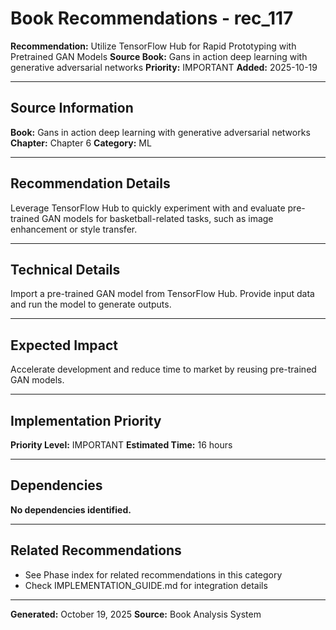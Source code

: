 # Book Recommendations - rec_117

**Recommendation:** Utilize TensorFlow Hub for Rapid Prototyping with Pretrained GAN Models
**Source Book:** Gans in action deep learning with generative adversarial networks
**Priority:** IMPORTANT
**Added:** 2025-10-19

---

## Source Information

**Book:** Gans in action deep learning with generative adversarial networks
**Chapter:** Chapter 6
**Category:** ML

---

## Recommendation Details

Leverage TensorFlow Hub to quickly experiment with and evaluate pre-trained GAN models for basketball-related tasks, such as image enhancement or style transfer.

---

## Technical Details

Import a pre-trained GAN model from TensorFlow Hub. Provide input data and run the model to generate outputs.

---

## Expected Impact

Accelerate development and reduce time to market by reusing pre-trained GAN models.

---

## Implementation Priority

**Priority Level:** IMPORTANT
**Estimated Time:** 16 hours

---

## Dependencies

**No dependencies identified.**

---

## Related Recommendations

- See Phase index for related recommendations in this category
- Check IMPLEMENTATION_GUIDE.md for integration details

---

**Generated:** October 19, 2025
**Source:** Book Analysis System
